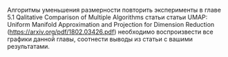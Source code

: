 Алгоритмы уменьшения размерности
повторить эксперименты в главе 5.1 Qalitative Comparison of Multiple Algorithms статьи статьи UMAP: Uniform Manifold
Approximation and Projection for Dimension Reduction (https://arxiv.org/pdf/1802.03426.pdf)
необходимо воспроизвести все графики данной главы, соотнести выводы из статьи с вашими результатами.
